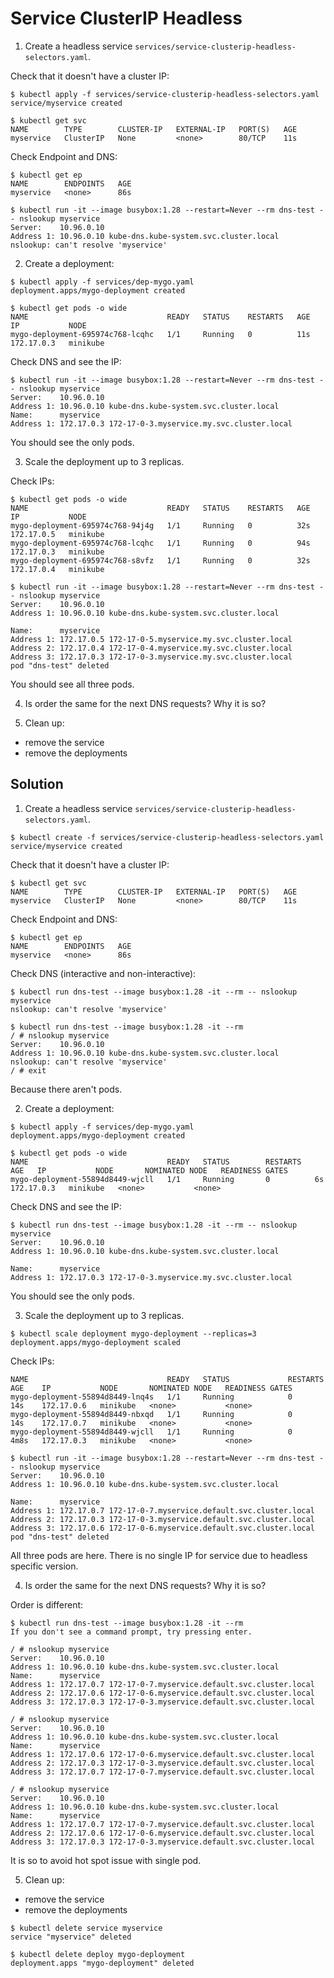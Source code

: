
# Service ClusterIP Headless

1. Create a headless service `services/service-clusterip-headless-selectors.yaml`.

Check that it doesn't have a cluster IP:

```console
$ kubectl apply -f services/service-clusterip-headless-selectors.yaml
service/myservice created

$ kubectl get svc
NAME        TYPE        CLUSTER-IP   EXTERNAL-IP   PORT(S)   AGE
myservice   ClusterIP   None         <none>        80/TCP    11s
```

Check Endpoint and DNS:

```console
$ kubectl get ep
NAME        ENDPOINTS   AGE
myservice   <none>      86s

$ kubectl run -it --image busybox:1.28 --restart=Never --rm dns-test -- nslookup myservice
Server:    10.96.0.10
Address 1: 10.96.0.10 kube-dns.kube-system.svc.cluster.local
nslookup: can't resolve 'myservice'
```

2. Create a deployment:

```console
$ kubectl apply -f services/dep-mygo.yaml
deployment.apps/mygo-deployment created

$ kubectl get pods -o wide
NAME                               READY   STATUS    RESTARTS   AGE   IP           NODE
mygo-deployment-695974c768-lcqhc   1/1     Running   0          11s   172.17.0.3   minikube
```

Check DNS and see the IP:

```console
$ kubectl run -it --image busybox:1.28 --restart=Never --rm dns-test -- nslookup myservice
Server:    10.96.0.10
Address 1: 10.96.0.10 kube-dns.kube-system.svc.cluster.local
Name:      myservice
Address 1: 172.17.0.3 172-17-0-3.myservice.my.svc.cluster.local
```

You should see the only pods.

3. Scale the deployment up to 3 replicas.

Check IPs:

```console
$ kubectl get pods -o wide
NAME                               READY   STATUS    RESTARTS   AGE   IP           NODE
mygo-deployment-695974c768-94j4g   1/1     Running   0          32s   172.17.0.5   minikube
mygo-deployment-695974c768-lcqhc   1/1     Running   0          94s   172.17.0.3   minikube
mygo-deployment-695974c768-s8vfz   1/1     Running   0          32s   172.17.0.4   minikube

$ kubectl run -it --image busybox:1.28 --restart=Never --rm dns-test -- nslookup myservice
Server:    10.96.0.10
Address 1: 10.96.0.10 kube-dns.kube-system.svc.cluster.local

Name:      myservice
Address 1: 172.17.0.5 172-17-0-5.myservice.my.svc.cluster.local
Address 2: 172.17.0.4 172-17-0-4.myservice.my.svc.cluster.local
Address 3: 172.17.0.3 172-17-0-3.myservice.my.svc.cluster.local
pod "dns-test" deleted
```

You should see all three pods.

4. Is order the same for the next DNS requests? Why it is so?

5. Clean up:

- remove the service
- remove the deployments

## Solution

1. Create a headless service `services/service-clusterip-headless-selectors.yaml`.

```console
$ kubectl create -f services/service-clusterip-headless-selectors.yaml
service/myservice created
```

Check that it doesn't have a cluster IP:

```console
$ kubectl get svc
NAME        TYPE        CLUSTER-IP   EXTERNAL-IP   PORT(S)   AGE
myservice   ClusterIP   None         <none>        80/TCP    11s
```

Check Endpoint and DNS:

```console
$ kubectl get ep
NAME        ENDPOINTS   AGE
myservice   <none>      86s
```

Check DNS (interactive and non-interactive):

```console
$ kubectl run dns-test --image busybox:1.28 -it --rm -- nslookup myservice
nslookup: can't resolve 'myservice'

$ kubectl run dns-test --image busybox:1.28 -it --rm
/ # nslookup myservice
Server:    10.96.0.10
Address 1: 10.96.0.10 kube-dns.kube-system.svc.cluster.local
nslookup: can't resolve 'myservice'
/ # exit
```

Because there aren't pods.

2. Create a deployment:

```console
$ kubectl apply -f services/dep-mygo.yaml
deployment.apps/mygo-deployment created

$ kubectl get pods -o wide
NAME                               READY   STATUS        RESTARTS   AGE   IP           NODE       NOMINATED NODE   READINESS GATES
mygo-deployment-55894d8449-wjcll   1/1     Running       0          6s    172.17.0.3   minikube   <none>           <none>
```

Check DNS and see the IP:

```console
$ kubectl run dns-test --image busybox:1.28 -it --rm -- nslookup myservice
Server:    10.96.0.10
Address 1: 10.96.0.10 kube-dns.kube-system.svc.cluster.local

Name:      myservice
Address 1: 172.17.0.3 172-17-0-3.myservice.my.svc.cluster.local
```

You should see the only pods.

3. Scale the deployment up to 3 replicas.

```console
$ kubectl scale deployment mygo-deployment --replicas=3
deployment.apps/mygo-deployment scaled
```

Check IPs:

```console
NAME                               READY   STATUS             RESTARTS   AGE    IP           NODE       NOMINATED NODE   READINESS GATES
mygo-deployment-55894d8449-lnq4s   1/1     Running            0          14s    172.17.0.6   minikube   <none>           <none>
mygo-deployment-55894d8449-nbxqd   1/1     Running            0          14s    172.17.0.7   minikube   <none>           <none>
mygo-deployment-55894d8449-wjcll   1/1     Running            0          4m8s   172.17.0.3   minikube   <none>           <none>

$ kubectl run -it --image busybox:1.28 --restart=Never --rm dns-test -- nslookup myservice
Server:    10.96.0.10
Address 1: 10.96.0.10 kube-dns.kube-system.svc.cluster.local

Name:      myservice
Address 1: 172.17.0.7 172-17-0-7.myservice.default.svc.cluster.local
Address 2: 172.17.0.3 172-17-0-3.myservice.default.svc.cluster.local
Address 3: 172.17.0.6 172-17-0-6.myservice.default.svc.cluster.local
pod "dns-test" deleted
```

All three pods are here. There is no single IP for service due to headless specific version.

4. Is order the same for the next DNS requests? Why it is so?

Order is different:

```console
$ kubectl run dns-test --image busybox:1.28 -it --rm
If you don't see a command prompt, try pressing enter.

/ # nslookup myservice
Server:    10.96.0.10
Address 1: 10.96.0.10 kube-dns.kube-system.svc.cluster.local
Name:      myservice
Address 1: 172.17.0.7 172-17-0-7.myservice.default.svc.cluster.local
Address 2: 172.17.0.6 172-17-0-6.myservice.default.svc.cluster.local
Address 3: 172.17.0.3 172-17-0-3.myservice.default.svc.cluster.local

/ # nslookup myservice
Server:    10.96.0.10
Address 1: 10.96.0.10 kube-dns.kube-system.svc.cluster.local
Name:      myservice
Address 1: 172.17.0.6 172-17-0-6.myservice.default.svc.cluster.local
Address 2: 172.17.0.3 172-17-0-3.myservice.default.svc.cluster.local
Address 3: 172.17.0.7 172-17-0-7.myservice.default.svc.cluster.local

/ # nslookup myservice
Server:    10.96.0.10
Address 1: 10.96.0.10 kube-dns.kube-system.svc.cluster.local
Name:      myservice
Address 1: 172.17.0.7 172-17-0-7.myservice.default.svc.cluster.local
Address 2: 172.17.0.6 172-17-0-6.myservice.default.svc.cluster.local
Address 3: 172.17.0.3 172-17-0-3.myservice.default.svc.cluster.local
```

It is so to avoid hot spot issue with single pod.

5. Clean up:

- remove the service
- remove the deployments

```console
$ kubectl delete service myservice
service "myservice" deleted

$ kubectl delete deploy mygo-deployment
deployment.apps "mygo-deployment" deleted
```
